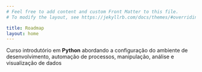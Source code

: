 ```yaml
---
# Feel free to add content and custom Front Matter to this file.
# To modify the layout, see https://jekyllrb.com/docs/themes/#overriding-theme-defaults

title: Roadmap
layout: home
---
```


Curso introdutório em **Python** abordando a configuração do ambiente de desenvolvimento, automação de processos, manipulação, análise e visualização de dados

